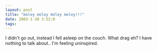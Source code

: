 ```yaml
---
layout: post
title: "moley moley moley moley!!!"
date: 2003-1-30 3:52:0
tags: 
---
```


I didn't go out, instead I fell asleep on the couch. What drag eh? I have nothing to talk about.. I'm feeling uninspired.




